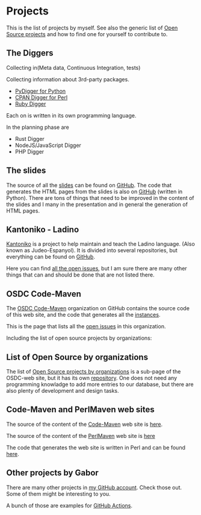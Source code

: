 # Projects

This is the list of projects by myself. See also the generic list of [Open Source projects](/os-projects) and how to find one for yourself to contribute to.


## The Diggers

Collecting in(Meta data, Continuous Integration, tests)

Collecting information about 3rd-party packages.

* [PyDigger for Python](https://pydigger.com/)
* [CPAN Digger for Perl](https://cpan-digger.perlmaven.com/)
* [Ruby Digger](https://ruby-digger.code-maven.com/)

Each on is written in its own programming language.

In the planning phase are

* Rust Digger
* NodeJS/JavaScript Digger
* PHP Digger

## The slides

The source of all the [slides](href="https://code-maven.com/slides/) can be found on [GitHub](https://github.com/szabgab/slides).
The code that generates the HTML pages from the slides is also on [GitHub](https://github.com/szabgab/slider-py) (written in Python).
There are tons of things that need to be improved in the content of the slides and I many in the presentation and in general the generation of HTML pages.

## Kantoniko - Ladino

[Kantoniko](https://kantoniko.com/) is a project to help maintain and teach the Ladino language. (Also known as Judeo-Espanyol).
It is divided into several repositories, but everything can be found on [GitHub](https://github.com/kantoniko/).

Here you can find [all the open issues](https://github.com/search?q=org%3Akantoniko%20state%3Aopen&type=issues), but I am sure there
are many other things that can and should be done that are not listed there.

## OSDC Code-Maven

The [OSDC Code-Maven](https://github.com/OSDC-Code-Maven/) organization on GitHub contains the source code of this web site, and the code
that generates all the [instances](https://osdc.code-maven.com/instances).

This is the page that lists all the [open issues](https://github.com/search?q=org%3AOSDC-Code-Maven%20state%3Aopen&type=issues) in this organization.

Including the list of open source projects by organizations:

## List of Open Source by organizations

The list of [Open Source projects by organizations](https://osdc.code-maven.com/open-source-by-organizations/) is a sub-page of the OSDC-web site, but
it has its own [repository](https://github.com/OSDC-Code-Maven/open-source-by-organizations/). One does not need any programming knowladge to add
more entries to our database, but there are also plenty of development and design tasks.

## Code-Maven and PerlMaven web sites

The source of the content of the [Code-Maven](https://code-maven.com/) web site is [here](https://github.com/szabgab/code-maven.com/).

The source of the content of the [PerlMaven](https://perlmaven.com/) web site is [here](https://github.com/szabgab/perlmaven.com/)

The code that generates the web site is written in Perl and can be found [here](https://github.com/szabgab/Perl-Maven).

## Other projects by Gabor

There are many other projects in [my GitHub account](https://github.com/szabgab/). Check those out. Some of them might be interesting to you.

A bunch of those are examples for [GitHub Actions](https://code-maven.com/github-actions).


